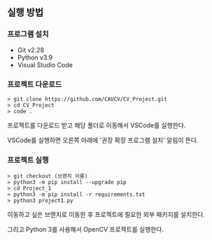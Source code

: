 ## 실행 방법

### 프로그램 설치

- Git v2.28
- Python v3.9
- Visual Studio Code

### 프로젝트 다운로드

```shell
> git clone https://github.com/CAUCV/CV_Project.git
> cd CV_Project
> code .
```

프로젝트를 다운로드 받고 해당 폴더로 이동해서 VSCode를 실행한다.

VSCode를 실행하면 오른쪽 아래에 '권장 확장 프로그램 설치' 알림이 뜬다.

### 프로젝트 실행

```shell
> git checkout (브랜치 이름)
> python3 -m pip install --upgrade pip
> cd Project_1
> python3 -m pip install -r requirements.txt
> python3 project1.py
```

이동하고 싶은 브랜치로 이동한 후 프로젝트에 필요한 외부 패키지를 설치한다.

그리고 Python 3를 사용해서 OpenCV 프로젝트를 실행한다.
